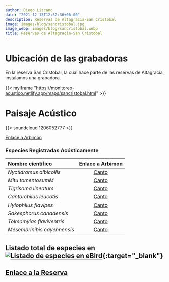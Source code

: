 ```yaml
---
author: Diego Lizcano
date: "2021-12-13T12:52:36+06:00"
description: Reservas de Altagracia-San Cristobal
image: images/blog/sancristobal.jpg
image_webp: images/blog/sancristobal.webp
title: Reservas de Altagracia-San Cristobal
---
```


# Ubicación de las grabadoras


En la reserva San Cristobal, la cual hace parte de las reservas de Altagracia, instalamos una grabadora.

{{< myiframe "https://monitoreo-acustico.netlify.app/maps/sancristobal.html" >}}


# Paisaje Acústico

{{< soundcloud 1206052777 >}}



[Enlace a Arbimon](https://arbimon.rfcx.org/project/destinos-awake/visualizer/rec/47156307/)


### Especies Registradas Acústicamente


|__Nombre científico__| Enlace a Arbimon|
| :---        |     :----:   |
|_Nyctidromus albicollis_|	 	[Canto](	https://arbimon.rfcx.org/project/destinos-awake/visualizer/rec/47155745	)	|
|_Mitu tomentosumM_|	 	[Canto](	https://arbimon.rfcx.org/project/destinos-awake/visualizer/rec/47155776	)	|
|_Tigrisoma lineatum_|	 	[Canto](	https://arbimon.rfcx.org/project/destinos-awake/visualizer/rec/47155776	)	|
|_Cantorchilus leucotis_|	 	[Canto](	https://arbimon.rfcx.org/project/destinos-awake/visualizer/rec/47155776	)	|
|_Hylophilus flavipes_|	 	[Canto](	https://arbimon.rfcx.org/project/destinos-awake/visualizer/rec/47155776	)	|
|_Sakesphorus canadensis_|	 	[Canto](	https://arbimon.rfcx.org/project/destinos-awake/visualizer/rec/47155804	)	|
|_Tolmomyias flaviventris_|	 	[Canto](	https://arbimon.rfcx.org/project/destinos-awake/visualizer/rec/47155774	)	|
|_Mesembrinibis cayennensis_|	 	[Canto](	https://arbimon.rfcx.org/project/destinos-awake/visualizer/rec/47155786	)	|



## Listado total de especies en[![Listado de especies en eBird](/images/blog/Logo_ebird.png "Reservas de Altagracia-San Cristobal")](https://ebird.org/colombia/hotspot/L6949341){:target="_blank"}



## [Enlace a la Reserva](https://es-la.facebook.com/aicaaltagracia/)





